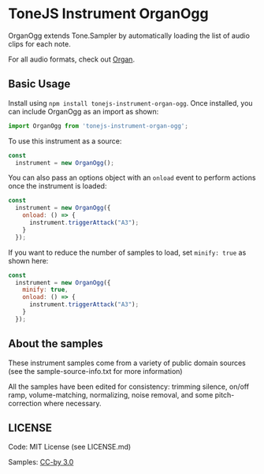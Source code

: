 # ToneJS Instrument OrganOgg

OrganOgg extends Tone.Sampler by automatically loading the list of audio clips for each note.

For all audio formats, check out [Organ](../README.md).

## Basic Usage

Install using `npm install tonejs-instrument-organ-ogg`. Once installed, you can include OrganOgg as an import as shown:

```javascript
import OrganOgg from 'tonejs-instrument-organ-ogg';
```

To use this instrument as a source:

```javascript
const
  instrument = new OrganOgg();
```

You can also pass an options object with an `onload` event to perform actions once the instrument is loaded:

```javascript
const
  instrument = new OrganOgg({
    onload: () => {
      instrument.triggerAttack("A3");
    }
  });
```

If you want to reduce the number of samples to load, set `minify: true` as shown here:

```javascript
const
  instrument = new OrganOgg({
    minify: true,
    onload: () => {
      instrument.triggerAttack("A3");
    }
  });
```

## About the samples

These instrument samples come from a variety of public domain sources (see the sample-source-info.txt for more information)

All the samples have been edited for consistency: trimming silence, on/off ramp, volume-matching, normalizing, noise removal, and some pitch-correction where necessary.

## LICENSE

Code: MIT License (see LICENSE.md)

Samples: [CC-by 3.0](https://creativecommons.org/licenses/by/3.0/)
